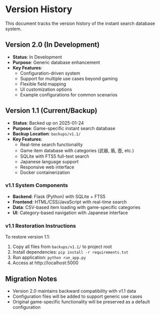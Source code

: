 # Version History

This document tracks the version history of the instant search database system.

## Version 2.0 (In Development)
- **Status**: In Development
- **Purpose**: Generic database enhancement
- **Key Features**:
  - Configuration-driven system
  - Support for multiple use cases beyond gaming
  - Flexible field mapping
  - UI customization options
  - Example configurations for common scenarios

## Version 1.1 (Current/Backup)
- **Status**: Backed up on 2025-01-24
- **Purpose**: Game-specific instant search database
- **Backup Location**: `backups/v1.1/`
- **Key Features**:
  - Real-time search functionality
  - Game item database with categories (武器, 盾, 壺, etc.)
  - SQLite with FTS5 full-text search
  - Japanese language support
  - Responsive web interface
  - Docker containerization

### v1.1 System Components
- **Backend**: Flask (Python) with SQLite + FTS5
- **Frontend**: HTML/CSS/JavaScript with real-time search
- **Data**: CSV-based item loading with game-specific categories
- **UI**: Category-based navigation with Japanese interface

### v1.1 Restoration Instructions
To restore version 1.1:
1. Copy all files from `backups/v1.1/` to project root
2. Install dependencies: `pip install -r requirements.txt`
3. Run application: `python run_app.py`
4. Access at http://localhost:5000

## Migration Notes
- Version 2.0 maintains backward compatibility with v1.1 data
- Configuration files will be added to support generic use cases
- Original game-specific functionality will be preserved as a default configuration